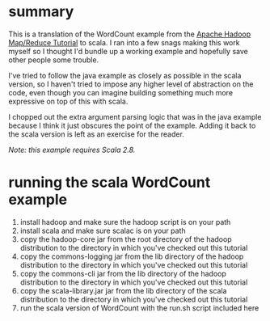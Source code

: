 # summary 
This is a translation of the WordCount example from the 
[Apache Hadoop Map/Reduce Tutorial](http://hadoop.apache.org/common/docs/r0.20.1/mapred_tutorial.html)
to scala. I ran into a few snags making this work myself so I thought I'd bundle
up a working example and hopefully save other people some trouble.

I've tried to follow the java example as closely as possible
in the scala version, so I haven't tried to impose any higher level of
abstraction on the code, even though you can imagine building something
much more expressive on top of this with scala.

I chopped out the extra argument parsing logic that was in the java
example because I think it just obscures the point of the example. Adding
it back to the scala version is left as an exercise for the reader.

*Note: this example requires Scala 2.8.*

# running the scala WordCount example
1. install hadoop and make sure the hadoop script is on your path
2. install scala and make sure scalac is on your path
3. copy the hadoop-core jar from the root directory of the hadoop distribution to
   the directory in which you've checked out this tutorial
4. copy the commons-logging jar from the lib directory of the hadoop distribution to
   the directory in which you've checked out this tutorial
4. copy the commons-cli jar from the lib directory of the hadoop distribution to
   the directory in which you've checked out this tutorial
5. copy the scala-library.jar jar from the lib directory of the scala distribution to
   the directory in which you've checked out this tutorial
6. run the scala version of WordCount with the run.sh script included here


